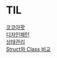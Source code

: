 # TIL
[코코아팟](/cocoapods.md)<br/>
[디자인패턴](/designpattern.md)<br/>
[상태관리](/상태관리.md)<br/>
[Struct와 Class 비교](/struct와class.md)
